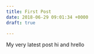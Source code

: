 ```yaml
---
title: First Post
date: 2018-06-29 09:01:34 +0000
draft: true

---
```

My very latest post hi and hrello